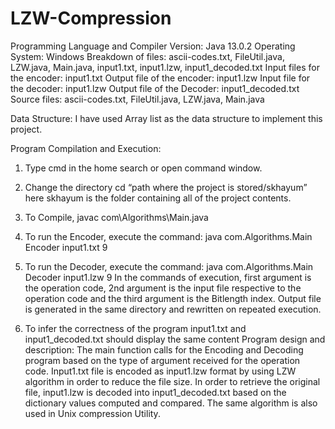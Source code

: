 # LZW-Compression

Programming Language and Compiler Version:
Java 13.0.2
Operating System: Windows
Breakdown of files: ascii-codes.txt, FileUtil.java, LZW.java, Main.java, input1.txt, input1.lzw, input1_decoded.txt
Input files for the encoder: input1.txt
Output file of the encoder: input1.lzw
Input file for the decoder: input1.lzw
Output file of the Decoder: input1_decoded.txt
Source files: ascii-codes.txt, FileUtil.java, LZW.java, Main.java

Data Structure:
I have used Array list as the data structure to implement this project.

Program Compilation and Execution:
1.	Type cmd in the home search or open command window.
2.	Change the directory cd “path where the project is stored/skhayum” here skhayum is the folder containing all of the project contents.
3.	To Compile, javac com\Algorithms\Main.java
4.	To run the Encoder, execute the command: java com.Algorithms.Main Encoder input1.txt 9
5.	To run the Decoder, execute the command: java com.Algorithms.Main Decoder input1.lzw 9
In the commands of execution, first argument is the operation code, 2nd argument is the input file respective to the operation code and the third argument is the Bitlength index.
Output file is generated in the same directory and rewritten on repeated execution.

6.	To infer the correctness of the program input1.txt and input1_decoded.txt should display the same content
Program design and description:
The main function calls for the Encoding and Decoding program based on the type of argument received for the operation code. Input1.txt file is encoded as input1.lzw format by using LZW algorithm in order to reduce the file size. In order to retrieve the original file, input1.lzw is decoded into input1_decoded.txt based on the dictionary values computed and compared. The same algorithm is also used in Unix compression Utility.
